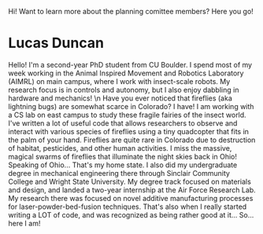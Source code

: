 Hi! Want to learn more about the planning comittee members? Here you go!


# Lucas Duncan
Hello! I'm a second-year PhD student from CU Boulder. I spend most of my week working in the Animal Inspired Movement and Robotics Laboratory (AIMRL) on main campus, where I work with insect-scale robots. My research focus is in controls and autonomy, but I also enjoy dabbling in hardware and mechanics!
\n
Have you ever noticed that fireflies (aka lightning bugs) are somewhat scarce in Colorado? I have! I am working with a CS lab on east campus to study these fragile fairies of the insect world. I've written a lot of useful code that allows researchers to observe and interact with various species of fireflies using a tiny quadcopter that fits in the palm of your hand.
Fireflies are quite rare in Colorado due to destruction of habitat, pesticides, and other human activities. I miss the massive, magical swarms of fireflies that illuminate the night skies back in Ohio! 
Speaking of Ohio... That's my home state. I also did my undergraduate degree in mechanical engineering there through Sinclair Community College and Wright State University. My degree track focused on materials and design, and landed a two-year internship at the Air Force Research Lab. My research there was focused on novel additive manufacturing processes for laser-powder-bed-fusion techniques. That's also when I really started writing a LOT of code, and was recognized as being rather good at it... So... here I am! 
